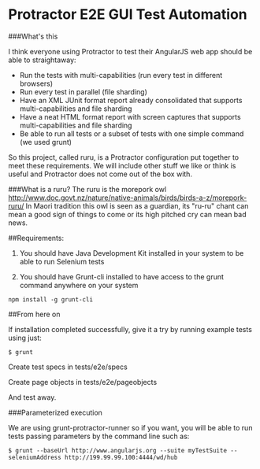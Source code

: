 # Protractor E2E GUI Test Automation

###What's this

I think everyone using Protractor to test their AngularJS web app should be able to straightaway:

- Run the tests with multi-capabilities (run every test in different browsers)
- Run every test in parallel (file sharding)
- Have an XML JUnit format report already consolidated that supports multi-capabilities and file sharding
- Have a neat HTML format report with screen captures that supports multi-capabilities and file sharding
- Be able to run all tests or a subset of tests with one simple command (we used grunt)

So this project, called ruru, is a Protractor configuration put together to meet these requirements. We will include other stuff we like or think is useful and Protractor does not come out of the box with.


###What is a ruru?
The ruru is the morepork owl http://www.doc.govt.nz/nature/native-animals/birds/birds-a-z/morepork-ruru/ In Maori tradition this owl is seen as a guardian, its "ru-ru" chant can mean a good sign of things to come or its high pitched cry can mean bad news.


##Requirements:

1. You should have Java Development Kit installed in your system to be able to run Selenium tests

2. You should have Grunt-cli installed to have access to the grunt command anywhere on your system
```
npm install -g grunt-cli
```


##From here on

If installation completed successfully, give it a try by running example tests using just:

```
$ grunt
```

Create test specs in tests/e2e/specs

Create page objects in tests/e2e/pageobjects

And test away.


###Parameterized execution

We are using grunt-protractor-runner so if you want, you will be able to run tests passing parameters by the command line such as:

```
$ grunt --baseUrl http://www.angularjs.org --suite myTestSuite --seleniumAddress http://199.99.99.100:4444/wd/hub
```